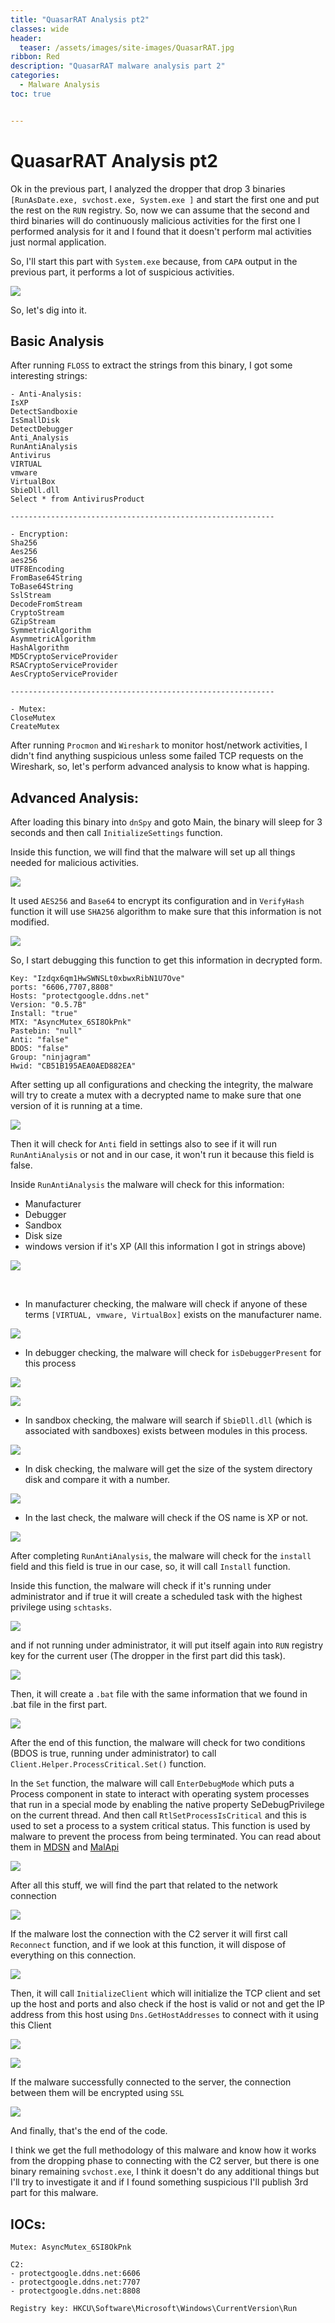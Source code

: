 ```yaml
---
title: "QuasarRAT Analysis pt2"
classes: wide
header:
  teaser: /assets/images/site-images/QuasarRAT.jpg
ribbon: Red
description: "QuasarRAT malware analysis part 2"
categories:
  - Malware Analysis
toc: true


---
```



# QuasarRAT Analysis pt2


Ok in the previous part, I analyzed the dropper that drop 3 binaries `[RunAsDate.exe, svchost.exe, System.exe ]` and start the first one and put the rest on the `RUN` registry. So, now we can assume that the second and third binaries will do continuously malicious activities for the first one I performed analysis for it and I found that it doesn't perform mal activities just normal application. 

So, I'll start this part with `System.exe` because, from `CAPA` output in the previous part, it performs a lot of suspicious activities.

![](/assets/images/malware-analysis/QuassarRAT-pt2/CAPA_System.PNG)

So, let's dig into it.

## Basic Analysis

After running `FLOSS` to extract the strings from this binary, I got some interesting strings:

```
- Anti-Analysis:
IsXP
DetectSandboxie
IsSmallDisk
DetectDebugger
Anti_Analysis
RunAntiAnalysis
Antivirus
VIRTUAL
vmware
VirtualBox
SbieDll.dll
Select * from AntivirusProduct

-----------------------------------------------------------

- Encryption:
Sha256
Aes256
aes256
UTF8Encoding
FromBase64String
ToBase64String
SslStream
DecodeFromStream
CryptoStream
GZipStream
SymmetricAlgorithm
AsymmetricAlgorithm
HashAlgorithm
MD5CryptoServiceProvider
RSACryptoServiceProvider
AesCryptoServiceProvider

-----------------------------------------------------------

- Mutex:
CloseMutex
CreateMutex

```

After running `Procmon` and `Wireshark` to monitor host/network activities, I didn't find anything suspicious unless some failed TCP requests on the Wireshark, so, let's perform advanced analysis to know what is happing.




## Advanced Analysis:

After loading this binary into `dnSpy` and goto Main, the binary will sleep for 3 seconds and then call `InitializeSettings` function.

Inside this function, we will find that the malware will set up all things needed for malicious activities.

![](/assets/images/malware-analysis/QuassarRAT-pt2/InitializeSettings.PNG)

It used `AES256` and `Base64` to encrypt its configuration and in `VerifyHash` function it will use `SHA256` algorithm to make sure that this information is not modified.

![](/assets/images/malware-analysis/QuassarRAT-pt2/VerifyHash.PNG)



So, I start debugging this function to get this information in decrypted form.

```
Key: "Izdqx6qm1HwSWNSLt0xbwxRibN1U7Ove"
ports: "6606,7707,8808"
Hosts: "protectgoogle.ddns.net"
Version: "0.5.7B"
Install: "true"
MTX: "AsyncMutex_6SI8OkPnk"
Pastebin: "null"
Anti: "false"
BDOS: "false"
Group: "ninjagram"
Hwid: "CB51B195AEA0AED882EA"
```

After setting up all configurations and checking the integrity, the malware will try to create a mutex with a decrypted name to make sure that one version of it is running at a time.

![](/assets/images/malware-analysis/QuassarRAT-pt2/Mutex.PNG)

Then it will check for `Anti` field in settings also to see if it will run `RunAntiAnalysis` or not and in our case, it won't run it because this field is false.

Inside `RunAntiAnalysis` the malware will check for this information:

- Manufacturer
- Debugger
- Sandbox
- Disk size
- windows version if it's XP
(All this information I got in strings above)

![](/assets/images/malware-analysis/QuassarRAT-pt2/Anti-Analysis.PNG)

<br>

- In manufacturer checking, the malware will check if anyone of these terms `[VIRTUAL, vmware, VirtualBox]` exists on the manufacturer name.

![](/assets/images/malware-analysis/QuassarRAT-pt2/DetectManufacturer.PNG)


- In debugger checking, the malware will check for `isDebuggerPresent` for this process 

![](/assets/images/malware-analysis/QuassarRAT-pt2/DetectDebugger.PNG)

![](/assets/images/malware-analysis/QuassarRAT-pt2/isDebuggerPresent.PNG)

- In sandbox checking, the malware will search if `SbieDll.dll` (which is associated with sandboxes) exists between modules in this process.

![](/assets/images/malware-analysis/QuassarRAT-pt2/DetectSandbox.PNG)

- In disk checking, the malware will get the size of the system directory disk and compare it with a number.

![](/assets/images/malware-analysis/QuassarRAT-pt2/DetectSize.PNG)

- In the last check, the malware will check if the OS name is XP or not.

![](/assets/images/malware-analysis/QuassarRAT-pt2/DetectOS.PNG)


After completing `RunAntiAnalysis`, the malware will check for the `install` field and this field is true in our case, so, it will call `Install` function.

Inside this function, the malware will check if it's running under administrator and if true it will create a scheduled task with the highest privilege using `schtasks`.

![](/assets/images/malware-analysis/QuassarRAT-pt2/scheduled-task.PNG)

and if not running under administrator, it will put itself again into `RUN` registry key for the current user (The dropper in the first part did this task).

![](/assets/images/malware-analysis/QuassarRAT-pt2/RUN.PNG)

Then, it will create a `.bat` file with the same information that we found in .bat file in the first part.

![](/assets/images/malware-analysis/QuassarRAT-pt2/Creating-bat-file.PNG)


After the end of this function, the malware will check for two conditions (BDOS is true, running under administrator) to call `Client.Helper.ProcessCritical.Set()` function.

In the `Set` function, the malware will call `EnterDebugMode` which puts a Process component in state to interact with operating system processes that run in a special mode by enabling the native property SeDebugPrivilege on the current thread. And then call `RtlSetProcessIsCritical` and this is used to set a process to a system critical status. This function is used by malware to prevent the process from being terminated. You can read about them in [MDSN](https://learn.microsoft.com/en-us/dotnet/api/system.diagnostics.process.enterdebugmode?view=net-7.0) and [MalApi](https://malapi.io/winapi/RtlSetProcessIsCritical)

![](/assets/images/malware-analysis/QuassarRAT-pt2/CriticalProcess.PNG)


After all this stuff, we will find the part that related to the network connection

![](/assets/images/malware-analysis/QuassarRAT-pt2/NetworkConnection.PNG)

If the malware lost the connection with the C2 server it will first call `Reconnect` function, and if we look at this function, it will dispose of everything on this connection.

![](/assets/images/malware-analysis/QuassarRAT-pt2/Reconnect.PNG)

Then, it will call `InitializeClient` which will initialize the TCP client and set up the host and ports and also check if the host is valid or not and get the IP address from this host using `Dns.GetHostAddresses` to connect with it using this Client

![](/assets/images/malware-analysis/QuassarRAT-pt2/InitializeClient-1.PNG)

![](/assets/images/malware-analysis/QuassarRAT-pt2/InitializeClient-2.PNG)

If the malware successfully connected to the server, the connection between them will be encrypted using `SSL`

![](/assets/images/malware-analysis/QuassarRAT-pt2/SSL.PNG)

And finally, that's the end of the code.

I think we get the full methodology of this malware and know how it works from the dropping phase to connecting with the C2 server, but there is one binary remaining `svchost.exe`, I think it doesn't do any additional things but I'll try to investigate it and if I found something suspicious I'll publish 3rd part for this malware.

## IOCs:

```
Mutex: AsyncMutex_6SI8OkPnk

C2:
- protectgoogle.ddns.net:6606
- protectgoogle.ddns.net:7707
- protectgoogle.ddns.net:8808

Registry key: HKCU\Software\Microsoft\Windows\CurrentVersion\Run
```
